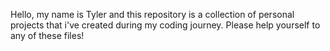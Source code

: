 Hello, my name is Tyler and this repository is a collection of personal projects that i've created during my coding journey. Please help yourself to any of these files!
